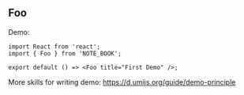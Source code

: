 ## Foo

Demo:

```tsx
import React from 'react';
import { Foo } from 'NOTE_BOOK';

export default () => <Foo title="First Demo" />;
```

More skills for writing demo: https://d.umijs.org/guide/demo-principle
